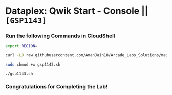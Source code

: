 # Dataplex: Qwik Start - Console || `[GSP1143]`

### Run the following Commands in CloudShell

```bash
export REGION=
```

```bash
curl -LO raw.githubusercontent.com/AmanJain18/Arcade_Labs_Solutions/main/Dataplex%20Qwik%20Start%20-%20Console/gsp1143.sh

sudo chmod +x gsp1143.sh

./gsp1143.sh
```

### Congratulations for Completing the Lab!